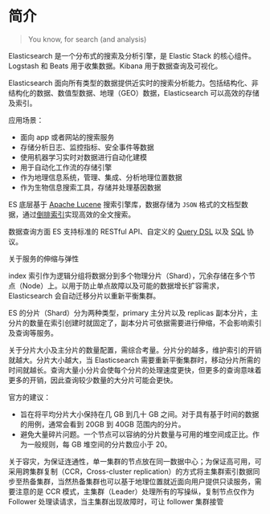 # 简介

> You know, for search (and analysis)

Elasticsearch 是一个分布式的搜索及分析引擎，是 Elastic Stack 的核心组件。 Logstash 和 Beats 用于收集数据。Kibana 用于数据查询及可视化。

Elasticsearch 面向所有类型的数据提供近实时的搜索分析能力。包括结构化、非结构化的数据、数值型数据、地理（GEO）数据，Elasticsearch 可以高效的存储及索引。

应用场景：

- 面向 app 或者网站的搜索服务
- 存储分析日志、监控指标、安全事件等数据
- 使用机器学习实时对数据进行自动化建模
- 用于自动化工作流的存储引擎
- 作为地理信息系统，管理、集成、分析地理位置数据
- 作为生物信息搜索工具，存储并处理基因数据

ES 底层基于 [Apache Lucene](https://lucene.apache.org/) 搜索引擎库，数据存储为 `JSON` 格式的文档型数据，通过[倒排索引](https://zh.wikipedia.org/wiki/%E5%80%92%E6%8E%92%E7%B4%A2%E5%BC%95)实现高效的全文搜索。

数据查询方面 ES 支持标准的 RESTful API、自定义的 [Query DSL](https://www.elastic.co/guide/en/elasticsearch/reference/8.1/query-dsl.html) 以及 [SQL](https://www.elastic.co/guide/en/elasticsearch/reference/8.1/sql-overview.html) 协议。

关于服务的伸缩与弹性

index 索引作为逻辑分组将数据分到多个物理分片（Shard），冗余存储在多个节点（Node）上。以用于防止单点故障以及可能的数据增长扩容需求，Elasticsearch 会自动迁移分片以重新平衡集群。

ES 的分片（Shard）分为两种类型，primary 主分片以及 replicas 副本分片，主分片的数量在索引创建时就固定了，副本分片可依据需要进行伸缩，不会影响索引及查询等服务。

关于分片大小及主分片的数量配置，需综合考量。分片分的越多，维护索引的开销就越大。分片大小越大，当 Elasticsearch 需要重新平衡集群时，移动分片所需的时间就越长。查询大量小分片会使每个分片的处理速度更快，但更多的查询意味着更多的开销，因此查询较少数量的大分片可能会更快。

官方的建议：

- 旨在将平均分片大小保持在几 GB 到几十 GB 之间。对于具有基于时间的数据的用例，通常会看到 20GB 到 40GB 范围内的分片。
- 避免大量碎片问题。一个节点可以容纳的分片数量与可用的堆空间成正比。作为一般规则，每 GB 堆空间的分片数应小于 20。

关于容灾，为保证连通性，单一集群的节点放在同一数据中心；为保证高可用，可采用跨集群复制（CCR，Cross-cluster replication）的方式将主集群索引数据同步至热备集群，当然热备集群也可以基于地理位置就近面向用户提供只读服务，需要注意的是 CCR 模式，主集群（Leader）处理所有的写操纵，复制节点仅作为 Follower 处理读请求，当主集群出现故障时，可让 follower 集群接管